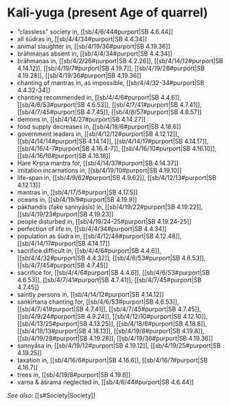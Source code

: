 # Kali-yuga (present Age of quarrel)

* ”classless” society in, [[sb/4/6/44#purport|SB 4.6.44]]
* all śūdras in, [[sb/4/4/34#purport|SB 4.4.34]]
* animal slaughter in, [[sb/4/19/36#purport|SB 4.19.36]]
* brāhmaṇas absent in, [[sb/4/4/34#purport|SB 4.4.34]]
* brāhmaṇas in, [[sb/4/2/26#purport|SB 4.2.26]], [[sb/4/14/12#purport|SB 4.14.12]], [[sb/4/19/7#purport|SB 4.19.7]], [[sb/4/19/28#purport|SB 4.19.28]], [[sb/4/19/36#purport|SB 4.19.36]]
* chanting of mantras in, as impossible, [[sb/4/4/32-34#purport|SB 4.4.32-34]]
* chanting recommended in, [[sb/4/4/6#purport|SB 4.4.6]], [[sb/4/6/53#purport|SB 4.6.53]], [[sb/4/7/41#purport|SB 4.7.41]], [[sb/4/7/45#purport|SB 4.7.45]], [[sb/4/8/57#purport|SB 4.8.57]]
* demons in, [[sb/4/14/27#purport|SB 4.14.27]]
* food supply decreases in, [[sb/4/18/6#purport|SB 4.18.6]]
* government leaders in, [[sb/4/12/12#purport|SB 4.12.12]], [[sb/4/14/14#purport|SB 4.14.14]], [[sb/4/14/17#purport|SB 4.14.17]], [[sb/4/16/4-7#purport|SB 4.16.4-7]], [[sb/4/16/10#purport|SB 4.16.10]], [[sb/4/16/18#purport|SB 4.16.18]]
* Hare Kṛṣṇa mantra for, [[sb/4/14/37#purport|SB 4.14.37]]
* imitation incarnations in, [[sb/4/19/10#purport|SB 4.19.10]]
* life-span in, [[sb/4/9/62#purport|SB 4.9.62]], [[sb/4/12/13#purport|SB 4.12.13]]
* mantras in, [[sb/4/17/5#purport|SB 4.17.5]]
* oceans in, [[sb/4/19/9#purport|SB 4.19.9]]
* pākhaṇḍīs (fake sannyāsīs) in, [[sb/4/19/22#purport|SB 4.19.22]], [[sb/4/19/23#purport|SB 4.19.23]]
* people disturbed in, [[sb/4/19/24-25#purport|SB 4.19.24-25]]
* perfection of life in, [[sb/4/4/34#purport|SB 4.4.34]]
* population as śūdra in, [[sb/4/12/48#purport|SB 4.12.48]], [[sb/4/14/17#purport|SB 4.14.17]]
* sacrifice difficult in, [[sb/4/4/6#purport|SB 4.4.6]], [[sb/4/4/32#purport|SB 4.4.32]], [[sb/4/6/53#purport|SB 4.6.53]], [[sb/4/7/45#purport|SB 4.7.45]]
* sacrifice for, [[sb/4/4/6#purport|SB 4.4.6]], [[sb/4/6/53#purport|SB 4.6.53]], [[sb/4/7/41#purport|SB 4.7.41]], [[sb/4/7/45#purport|SB 4.7.45]]
* saintly persons in, [[sb/4/14/12#purport|SB 4.14.12]]
* saṅkīrtana chanting for, [[sb/4/6/53#purport|SB 4.6.53]], [[sb/4/7/41#purport|SB 4.7.41]], [[sb/4/7/45#purport|SB 4.7.45]], [[sb/4/9/24#purport|SB 4.9.24]], [[sb/4/12/10#purport|SB 4.12.10]], [[sb/4/13/25#purport|SB 4.13.25]], [[sb/4/18/8#purport|SB 4.18.8]], [[sb/4/18/13#purport|SB 4.18.13]], [[sb/4/19/8#purport|SB 4.19.8]], [[sb/4/19/28#purport|SB 4.19.28]], [[sb/4/19/36#purport|SB 4.19.36]]
* sannyāsa in, [[sb/4/19/12#purport|SB 4.19.12]], [[sb/4/19/25#purport|SB 4.19.25]]
* taxation in, [[sb/4/16/6#purport|SB 4.16.6]], [[sb/4/16/7#purport|SB 4.16.7]]
* trees in, [[sb/4/19/8#purport|SB 4.19.8]]
* varṇa & āśrama neglected in, [[sb/4/6/44#purport|SB 4.6.44]]

*See also:* [[s#Society|Society]]
